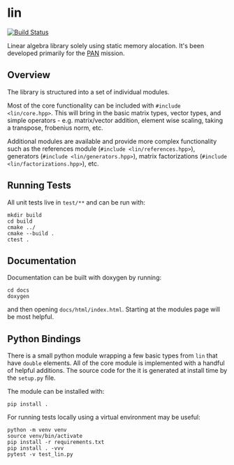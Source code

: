 
# lin

[![Build Status](https://travis-ci.com/kkrol27/lin.svg?branch=master)](https://travis-ci.com/kkrol27/lin)

Linear algebra library solely using static memory alocation. It's been developed primarily for the [PAN](https://github.com/pathfinder-for-autonomous-navigation) mission.

## Overview

The library is structured into a set of individual modules.

Most of the core functionality can be included with `#include <lin/core.hpp>`. This will bring in the basic matrix types, vector types, and simple operators - e.g. matrix/vector addition, element wise scaling, taking a transpose, frobenius norm, etc.

Additional modules are available and provide more complex functionality such as the references module (`#include <lin/references.hpp>`), generators (`#include <lin/generators.hpp>`), matrix factorizations (`#include <lin/factorizations.hpp>`), etc.

## Running Tests

All unit tests live in `test/**` and can be run with:

    mkdir build
    cd build
    cmake ../
    cmake --build .
    ctest .

## Documentation

Documentation can be built with doxygen by running:

    cd docs
    doxygen

and then opening `docs/html/index.html`. Starting at the modules page will be most helpful.

## Python Bindings

There is a small python module wrapping a few basic types from `lin` that have `double` elements. All of the core module is implemented with a handful of helpful additions. The source code for the it is generated at install time by the `setup.py` file.

The module can be installed with:

    pip install .

For running tests locally using a virtual environment may be useful:

    python -m venv venv
    source venv/bin/activate
    pip install -r requirements.txt
    pip install . -vvv
    pytest -v test_lin.py
